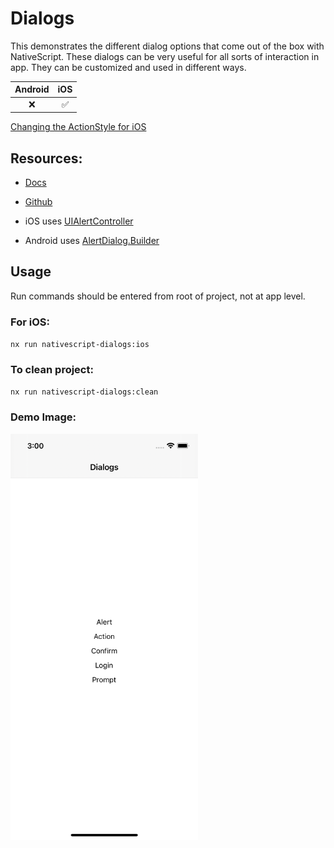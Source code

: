 # Dialogs

This demonstrates the different dialog options that come out of the box with NativeScript. These dialogs can be very useful for all sorts of interaction in app. They can be customized and used in different ways.

| Android |        iOS         |
| :-----: | :----------------: |
|   :x:   | :white_check_mark: |


[Changing the ActionStyle for iOS](https://github.com/NativeScript/NativeScript/blob/17c85107ba84953630b0471c1f6f3d68f6d59f76/packages/core/ui/dialogs/index.ios.ts#L294)
## Resources:

- [Docs](https://docs.nativescript.org/interaction.html#dialogs)
- [Github](https://github.com/NativeScript/NativeScript/tree/master/packages/core/ui/dialogs)

- iOS uses [UIAlertController](https://developer.apple.com/documentation/uikit/uialertcontroller)
- Android uses [AlertDialog.Builder](https://developer.android.com/reference/android/app/AlertDialog.Builder)

## Usage

Run commands should be entered from root of project, not at app level.

### For iOS:

`nx run nativescript-dialogs:ios`

### To clean project:

`nx run nativescript-dialogs:clean`

### Demo Image:

<img width="300" height="650" src="demo.png"></img>
